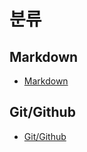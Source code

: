 # 분류

## Markdown
- [Markdown](https://github.com/VanLee13/TIL/blob/master/Markdown.md)

## Git/Github
- [Git/Github](https://github.com/VanLee13/TIL/blob/master/Git.md)